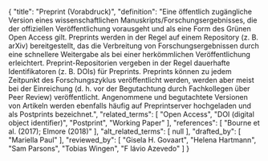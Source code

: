 {
    "title": "Preprint (Vorabdruck)",
    "definition": "Eine öffentlich zugängliche Version eines wissenschaftlichen Manuskripts/Forschungsergebnisses, die der offiziellen Veröffentlichung vorausgeht und als eine Form des Grünen Open Access gilt. Preprints werden in der Regel auf einem Repository (z. B. arXiv) bereitgestellt, das die Verbreitung von Forschungsergebnissen durch eine schnellere Weitergabe als bei einer herkömmlichen Veröffentlichung erleichtert. Preprint-Repositorien vergeben in der Regel dauerhafte Identifikatoren (z. B. DOIs) für Preprints. Preprints können zu jedem Zeitpunkt des Forschungszyklus veröffentlicht werden, werden aber meist bei der Einreichung (d. h. vor der Begutachtung durch Fachkollegen über Peer Review) veröffentlicht. Angenommene und begutachtete Versionen von Artikeln werden ebenfalls häufig auf Preprintserver hochgeladen und als Postprints bezeichnet.",
    "related_terms": [
        "Open Access",
        "DOI (digital object identifier)",
        "Postprint",
        "Working Paper"
    ],
    "references": [
        "Bourne et al. (2017); Elmore (2018)"
    ],
    "alt_related_terms": [
        null
    ],
    "drafted_by": [
        "Mariella Paul"
    ],
    "reviewed_by": [
        "Gisela H. Govaart",
        "Helena Hartmann",
        "Sam Parsons",
        "Tobias Wingen",
        "F lávio Azevedo"
    ]
}